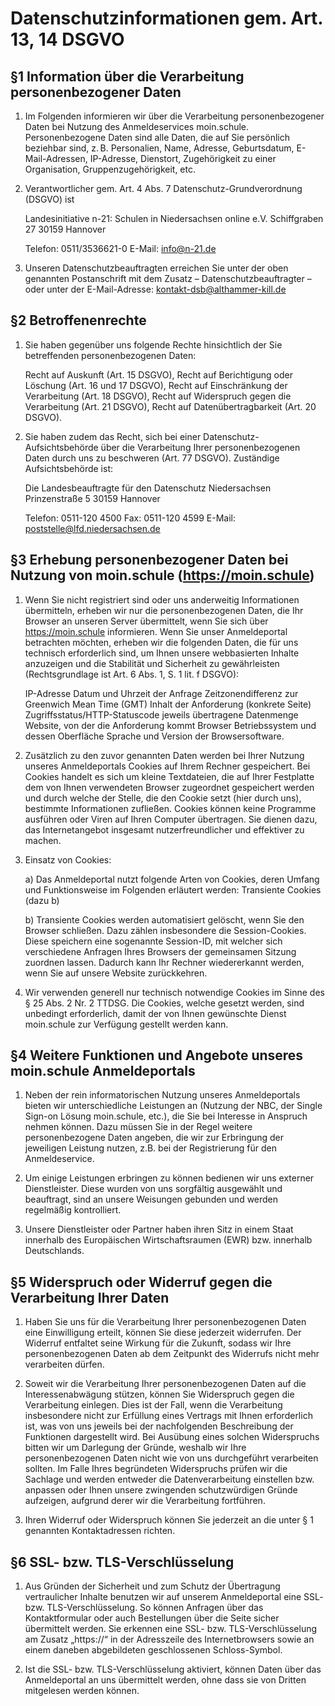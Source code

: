# Datenschutzinformationen gem. Art. 13, 14 DSGVO

## §1 Information über die Verarbeitung personenbezogener Daten

1. Im Folgenden informieren wir über die Verarbeitung personenbezogener Daten bei Nutzung des Anmeldeservices moin.schule. Personenbezogene Daten sind alle Daten, die auf Sie persönlich beziehbar sind, z. B. Personalien, Name, Adresse, Geburtsdatum, E-Mail-Adressen, IP-Adresse, Dienstort, Zugehörigkeit zu einer Organisation, Gruppenzugehörigkeit, etc.

2. Verantwortlicher gem. Art. 4 Abs. 7 Datenschutz-Grundverordnung (DSGVO) ist

    Landesinitiative n-21: Schulen in Niedersachsen online e.V.
    Schiffgraben 27
    30159 Hannover

    Telefon: 0511/3536621-0
    E-Mail: <info@n-21.de>

3. Unseren Datenschutzbeauftragten erreichen Sie unter der oben genannten Postanschrift mit dem Zusatz – Datenschutzbeauftragter – oder unter der E-Mail-Adresse: <kontakt-dsb@althammer-kill.de>

## §2 Betroffenenrechte

1. Sie haben gegenüber uns folgende Rechte hinsichtlich der Sie betreffenden personenbezogenen Daten:

    Recht auf Auskunft (Art. 15 DSGVO),
    Recht auf Berichtigung oder Löschung (Art. 16 und 17 DSGVO),
    Recht auf Einschränkung der Verarbeitung (Art. 18 DSGVO),
    Recht auf Widerspruch gegen die Verarbeitung (Art. 21 DSGVO),
    Recht auf Datenübertragbarkeit (Art. 20 DSGVO).

2. Sie haben zudem das Recht, sich bei einer Datenschutz-Aufsichtsbehörde über die Verarbeitung Ihrer personenbezogenen Daten durch uns zu beschweren (Art. 77 DSGVO). Zuständige Aufsichtsbehörde ist:

    Die Landesbeauftragte für den Datenschutz Niedersachsen
    Prinzenstraße 5
    30159 Hannover

    Telefon: 0511-120 4500
    Fax: 0511-120 4599
    E-Mail: <poststelle@lfd.niedersachsen.de>

## §3 Erhebung personenbezogener Daten bei Nutzung von moin.schule (https://moin.schule)

1. Wenn Sie nicht registriert sind oder uns anderweitig Informationen übermitteln, erheben wir nur die personenbezogenen Daten, die Ihr Browser an unseren Server übermittelt, wenn Sie sich über https://moin.schule informieren. Wenn Sie unser Anmeldeportal betrachten möchten, erheben wir die folgenden Daten, die für uns technisch erforderlich sind, um Ihnen unsere webbasierten Inhalte anzuzeigen und die Stabilität und Sicherheit zu gewährleisten (Rechtsgrundlage ist Art. 6 Abs. 1, S. 1 lit. f DSGVO):

    IP-Adresse
    Datum und Uhrzeit der Anfrage
    Zeitzonendifferenz zur Greenwich Mean Time (GMT)
    Inhalt der Anforderung (konkrete Seite)
    Zugriffsstatus/HTTP-Statuscode
    jeweils übertragene Datenmenge
    Website, von der die Anforderung kommt
    Browser
    Betriebssystem und dessen Oberfläche
    Sprache und Version der Browsersoftware.

2. Zusätzlich zu den zuvor genannten Daten werden bei Ihrer Nutzung unseres Anmeldeportals Cookies auf Ihrem Rechner gespeichert. Bei Cookies handelt es sich um kleine Textdateien, die auf Ihrer Festplatte dem von Ihnen verwendeten Browser zugeordnet gespeichert werden und durch welche der Stelle, die den Cookie setzt (hier durch uns), bestimmte Informationen zufließen. Cookies können keine Programme ausführen oder Viren auf Ihren Computer übertragen. Sie dienen dazu, das Internetangebot insgesamt nutzerfreundlicher und effektiver zu machen.

3. Einsatz von Cookies:

    a) Das Anmeldeportal nutzt folgende Arten von Cookies, deren Umfang und Funktionsweise im Folgenden erläutert werden:
    Transiente Cookies (dazu b)

    b) Transiente Cookies werden automatisiert gelöscht, wenn Sie den Browser schließen. Dazu zählen insbesondere die Session-Cookies. Diese speichern eine sogenannte Session-ID, mit welcher sich verschiedene Anfragen Ihres Browsers der gemeinsamen Sitzung zuordnen lassen. Dadurch kann Ihr Rechner wiedererkannt werden, wenn Sie auf unsere Website zurückkehren.

4. Wir verwenden generell nur technisch notwendige Cookies im Sinne des § 25 Abs. 2 Nr. 2 TTDSG. Die Cookies, welche gesetzt werden, sind unbedingt erforderlich, damit der von Ihnen gewünschte Dienst moin.schule zur Verfügung gestellt werden kann.

## §4 Weitere Funktionen und Angebote unseres moin.schule Anmeldeportals

1. Neben der rein informatorischen Nutzung unseres Anmeldeportals bieten wir unterschiedliche Leistungen an (Nutzung der NBC, der Single Sign-on Lösung moin.schule, etc.), die Sie bei Interesse in Anspruch nehmen können. Dazu müssen Sie in der Regel weitere personenbezogene Daten angeben, die wir zur Erbringung der jeweiligen Leistung nutzen, z.B. bei der Registrierung für den Anmeldeservice.

2. Um einige Leistungen erbringen zu können bedienen wir uns externer Dienstleister. Diese wurden von uns sorgfältig ausgewählt und beauftragt, sind an unsere Weisungen gebunden und werden regelmäßig kontrolliert.

3. Unsere Dienstleister oder Partner haben ihren Sitz in einem Staat innerhalb des Europäischen Wirtschaftsraumen (EWR) bzw. innerhalb Deutschlands.

## §5 Widerspruch oder Widerruf gegen die Verarbeitung Ihrer Daten

1. Haben Sie uns für die Verarbeitung Ihrer personenbezogenen Daten eine Einwilligung erteilt, können Sie diese jederzeit widerrufen. Der Widerruf entfaltet seine Wirkung für die Zukunft, sodass wir Ihre personenbezogenen Daten ab dem Zeitpunkt des Widerrufs nicht mehr verarbeiten dürfen.

2. Soweit wir die Verarbeitung Ihrer personenbezogenen Daten auf die Interessenabwägung stützen, können Sie Widerspruch gegen die Verarbeitung einlegen. Dies ist der Fall, wenn die Verarbeitung insbesondere nicht zur Erfüllung eines Vertrags mit Ihnen erforderlich ist, was von uns jeweils bei der nachfolgenden Beschreibung der Funktionen dargestellt wird. Bei Ausübung eines solchen Widerspruchs bitten wir um Darlegung der Gründe, weshalb wir Ihre personenbezogenen Daten nicht wie von uns durchgeführt verarbeiten sollten. Im Falle Ihres begründeten Widerspruchs prüfen wir die Sachlage und werden entweder die Datenverarbeitung einstellen bzw. anpassen oder Ihnen unsere zwingenden schutzwürdigen Gründe aufzeigen, aufgrund derer wir die Verarbeitung fortführen.

3. Ihren Widerruf oder Widerspruch können Sie jederzeit an die unter § 1 genannten Kontaktadressen richten.

## §6 SSL- bzw. TLS-Verschlüsselung

1. Aus Gründen der Sicherheit und zum Schutz der Übertragung vertraulicher Inhalte benutzen wir auf unserem Anmeldeportal eine SSL- bzw. TLS-Verschlüsselung. So können Anfragen über das Kontaktformular oder auch Bestellungen über die Seite sicher übermittelt werden. Sie erkennen eine SSL- bzw. TLS-Verschlüsselung am Zusatz „https://“ in der Adresszeile des Internetbrowsers sowie an einem daneben abgebildeten geschlossenen Schloss-Symbol.

2. Ist die SSL- bzw. TLS-Verschlüsselung aktiviert, können Daten über das Anmeldeportal an uns übermittelt werden, ohne dass sie von Dritten mitgelesen werden können.
